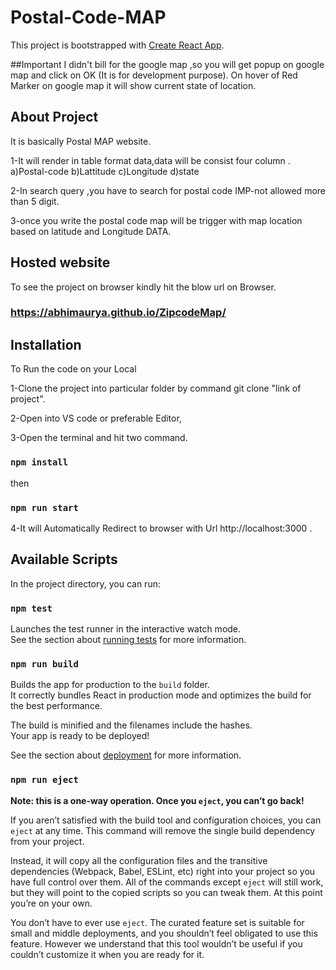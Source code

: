 # Postal-Code-MAP

This project is bootstrapped with [Create React App](https://github.com/facebook/create-react-app).

##Important
I didn't bill for the google map ,so you will get popup on google map and click on OK (It is for development purpose).
On hover of Red Marker on google map it will show current state of location.

## About Project

It is basically Postal MAP website.

1-It will render in table format data,data will be consist four column .
  a)Postal-code
  b)Lattitude
  c)Longitude
  d)state
 
2-In search query ,you have to search for postal code 
   IMP-not allowed more than 5 digit.

3-once you write the postal code map will be trigger with map location based on latitude and Longitude DATA.


## Hosted website 

To see the project on browser kindly hit the blow url on Browser.

### https://abhimaurya.github.io/ZipcodeMap/

## Installation

To Run the code on your Local 

1-Clone the project into particular folder by command git clone "link of project".

2-Open into VS code or preferable Editor,

3-Open the terminal and hit two command.

### `npm install` 
 then
### `npm run start`

4-It will Automatically Redirect to browser with Url http://localhost:3000 .

## Available Scripts

In the project directory, you can run:

### `npm test`

Launches the test runner in the interactive watch mode.<br />
See the section about [running tests](https://facebook.github.io/create-react-app/docs/running-tests) for more information.

### `npm run build`

Builds the app for production to the `build` folder.<br />
It correctly bundles React in production mode and optimizes the build for the best performance.

The build is minified and the filenames include the hashes.<br />
Your app is ready to be deployed!

See the section about [deployment](https://facebook.github.io/create-react-app/docs/deployment) for more information.

### `npm run eject`

**Note: this is a one-way operation. Once you `eject`, you can’t go back!**

If you aren’t satisfied with the build tool and configuration choices, you can `eject` at any time. This command will remove the single build dependency from your project.

Instead, it will copy all the configuration files and the transitive dependencies (Webpack, Babel, ESLint, etc) right into your project so you have full control over them. All of the commands except `eject` will still work, but they will point to the copied scripts so you can tweak them. At this point you’re on your own.

You don’t have to ever use `eject`. The curated feature set is suitable for small and middle deployments, and you shouldn’t feel obligated to use this feature. However we understand that this tool wouldn’t be useful if you couldn’t customize it when you are ready for it.


